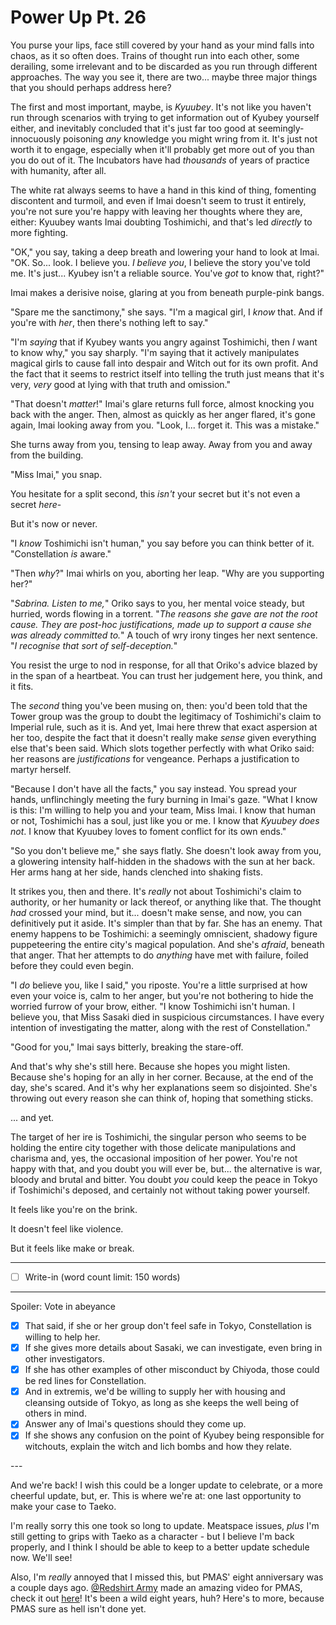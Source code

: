 # Power Up Pt. 26

You purse your lips, face still covered by your hand as your mind falls into chaos, as it so often does. Trains of thought run into each other, some derailing, some irrelevant and to be discarded as you run through different approaches. The way you see it, there are two... maybe three major things that you should perhaps address here?

The first and most important, maybe, is *Kyuubey*. It's not like you haven't run through scenarios with trying to get information out of Kyubey yourself either, and inevitably concluded that it's just far too good at seemingly-innocuously poisoning *any* knowledge you might wring from it. It's just not worth it to engage, especially when it'll probably get more out of you than you do out of it. The Incubators have had *thousands* of years of practice with humanity, after all.

The white rat always seems to have a hand in this kind of thing, fomenting discontent and turmoil, and even if Imai doesn't seem to trust it entirely, you're not sure you're happy with leaving her thoughts where they are, either: Kyuubey wants Imai doubting Toshimichi, and that's led *directly* to more fighting.

"OK," you say, taking a deep breath and lowering your hand to look at Imai. "OK. So... look. I believe you. *I believe you*, I believe the story you've told me. It's just... Kyubey isn't a reliable source. You've *got* to know that, right?"

Imai makes a derisive noise, glaring at you from beneath purple-pink bangs.

"Spare me the sanctimony," she says. "I'm a magical girl, I *know* that. And if you're with *her*, then there's nothing left to say."

"I'm *saying* that if Kyubey wants you angry against Toshimichi, then *I* want to know why," you say sharply. "I'm saying that it actively manipulates magical girls to cause fall into despair and Witch out for its own profit. And the fact that it seems to restrict itself into telling the truth just means that it's very, *very* good at lying with that truth and omission."

"That doesn't *matter*!" Imai's glare returns full force, almost knocking you back with the anger. Then, almost as quickly as her anger flared, it's gone again, Imai looking away from you. "Look, I... forget it. This was a mistake."

She turns away from you, tensing to leap away. Away from you and away from the building.

"Miss Imai," you snap.

You hesitate for a split second, this *isn't* your secret but it's not even a secret *here*-

But it's now or never.

"I *know* Toshimichi isn't human," you say before you can think better of it. "Constellation *is* aware."

"Then *why*?" Imai whirls on you, aborting her leap. "Why are you supporting her?"

"*Sabrina. Listen to me,*" Oriko says to you, her mental voice steady, but hurried, words flowing in a torrent. "*The reasons she gave are not the root cause. They are *post-hoc* justifications, made up to support a cause she was *already* committed to.*" A touch of wry irony tinges her next sentence. "*I recognise that sort of self-deception.*"

You resist the urge to nod in response, for all that Oriko's advice blazed by in the span of a heartbeat. You can trust her judgement here, you think, and it fits.

The *second* thing you've been musing on, then: you'd been told that the Tower group was the group to doubt the legitimacy of Toshimichi's claim to Imperial rule, such as it is. And yet, Imai here threw that exact aspersion at her too, despite the fact that it doesn't really make *sense* given everything else that's been said. Which slots together perfectly with what Oriko said: her reasons are *justifications* for vengeance. Perhaps a justification to martyr herself.

"Because I don't have all the facts," you say instead. You spread your hands, unflinchingly meeting the fury burning in Imai's gaze. "What I know is this: I'm willing to help you and your team, Miss Imai. I know that human or not, Toshimichi has a soul, just like you or me. I know that *Kyuubey does not*. I know that Kyuubey loves to foment conflict for its own ends."

"So you don't believe me," she says flatly. She doesn't look away from you, a glowering intensity half-hidden in the shadows with the sun at her back. Her arms hang at her side, hands clenched into shaking fists.

It strikes you, then and there. It's *really* not about Toshimichi's claim to authority, or her humanity or lack thereof, or anything like that. The thought *had* crossed your mind, but it... doesn't make sense, and now, you can definitively put it aside. It's simpler than that by far. She has an enemy. That enemy happens to be Toshimichi: a seemingly omniscient, shadowy figure puppeteering the entire city's magical population. And she's *afraid*, beneath that anger. That her attempts to do *anything* have met with failure, foiled before they could even begin.

"I *do* believe you, like I said," you riposte. You're a little surprised at how even your voice is, calm to her anger, but you're not bothering to hide the worried furrow of your brow, either. "I know Toshimichi isn't human. I believe you, that Miss Sasaki died in suspicious circumstances. I have every intention of investigating the matter, along with the rest of Constellation."

"Good for you," Imai says bitterly, breaking the stare-off.

And that's why she's still here. Because she hopes you might listen. Because she's hoping for an ally in her corner. Because, at the end of the day, she's scared. And it's why her explanations seem so disjointed. She's throwing out every reason she can think of, hoping that something sticks.

... and yet.

The target of her ire is Toshimichi, the singular person who seems to be holding the entire city together with those delicate manipulations and charisma and, yes, the occasional imposition of her power. You're not happy with that, and you doubt you will ever be, but... the alternative is war, bloody and brutal and bitter. You doubt *you* could keep the peace in Tokyo if Toshimichi's deposed, and certainly not without taking power yourself.

It feels like you're on the brink.

It doesn't feel like violence.

But it feels like make or break.

---

- [ ] Write-in (word count limit: 150 words)

---

Spoiler: Vote in abeyance

- [x] That said, if she or her group don't feel safe in Tokyo, Constellation is willing to help her.
- [x] If she gives more details about Sasaki, we can investigate, even bring in other investigators.
- [x] If she has other examples of other misconduct by Chiyoda, those could be red lines for Constellation.
- [x] And in extremis, we'd be willing to supply her with housing and cleansing outside of Tokyo, as long as she keeps the well being of others in mind.
- [x] Answer any of Imai's questions should they come up.
- [x] If she shows any confusion on the point of Kyubey being responsible for witchouts, explain the witch and lich bombs and how they relate.

---​

And we're back! I wish this could be a longer update to celebrate, or a more cheerful update, but, er. This is where we're at: one last opportunity to make your case to Taeko.

I'm really sorry this one took so long to update. Meatspace issues, *plus* I'm still getting to grips with Taeko as a character - but I believe I'm back properly, and I think I should be able to keep to a better update schedule now. We'll see!

Also, I'm *really* annoyed that I missed this, but PMAS' eight anniversary was a couple days ago. [@Redshirt Army](https://forums.sufficientvelocity.com/members/6715/) made an amazing video for PMAS, check it out [here](https://forums.sufficientvelocity.com/threads/puella-magi-adfligo-systema.2538/page-7223#post-24034344)! It's been a wild eight years, huh? Here's to more, because PMAS sure as hell isn't done yet.
